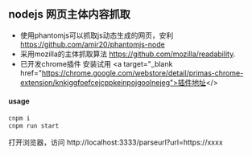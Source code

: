 ## nodejs 网页主体内容抓取

* 使用phantomjs可以抓取js动态生成的网页，安利 <a target="_blank" href="https://github.com/amir20/phantomjs-node">https://github.com/amir20/phantomjs-node</a>
* 采用mozilla的主体抓取算法 <a target="_blank" href="https://github.com/mozilla/readability">https://github.com/mozilla/readability</a>.
* 已开发chrome插件 安装试用 <a target="_blank href="https://chrome.google.com/webstore/detail/primas-chrome-extension/knkjggfoefcejcppkeinpojgoolnejeg">插件地址</>

#### usage

```sh
cnpm i
cnpm run start
```
打开浏览器，访问 http://localhost:3333/parseurl?url=https://xxxx